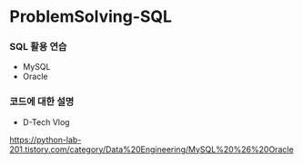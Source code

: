 # ProblemSolving-SQL
###  SQL 활용 연습

* MySQL
* Oracle



### 코드에 대한 설명

* D-Tech Vlog

https://python-lab-201.tistory.com/category/Data%20Engineering/MySQL%20%26%20Oracle

